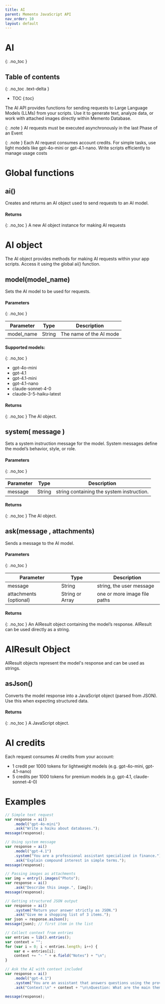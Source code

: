 ```yaml
---
title: AI
parent: Memento JavaScript API
nav_order: 10
layout: default
---
```


# AI
{: .no_toc } 

## Table of contents
{: .no_toc .text-delta }

- TOC
{:toc}

The AI API provides functions for sending requests to Large Language Models (LLMs) from your scripts.
Use it to generate text, analyze data, or work with attached images directly within Memento Database.

{: .note }
AI requests must be executed asynchronously in the last Phase of an Event

{: .note }
Each AI request consumes account credits. For simple tasks, use light models like gpt-4o-mini or gpt-4.1-nano. Write scripts efficiently to manage usage costs

# Global functions
## ai()
Creates and returns an AI object used to send requests to an AI model.

#### Returns
{: .no_toc } 
A new AI object instance for making AI requests

# AI object
The AI object provides methods for making AI requests within your app scripts. Access it using the global ai() function.

## model(model_name)
Sets the AI model to be used for requests.

#### Parameters
{: .no_toc } 

| Parameter | Type | Description |
|-----------|------|-------------|
| model_name | String | The name of the AI mode |

#### Supported models:
{: .no_toc } 
* gpt-4o-mini
* gpt-4.1
* gpt-4.1-mini
* gpt-4.1-nano
* claude-sonnet-4-0
* claude-3-5-haiku-latest

#### Returns
{: .no_toc } 
The AI object.

## system( message )
Sets a system instruction message for the model. System messages define the model’s behavior, style, or role.

#### Parameters
{: .no_toc } 

| Parameter | Type | Description |
|-----------|------|-------------|
| message | String | string containing the system instruction. |

#### Returns
{: .no_toc } 
The AI object.

## ask(message , attachments)
Sends a message to the AI model.

#### Parameters
{: .no_toc } 

| Parameter | Type | Description |
|-----------|------|-------------|
| message | String | string, the user message |
| attachments (optional) | String or Array | one or more image file paths |

#### Returns
{: .no_toc } 
An AIResult object containing the model’s response. AIResult can be used directly as a string.

# AIResult Object

AIResult objects represent the model's response and can be used as strings.

## asJson()
Converts the model response into a JavaScript object (parsed from JSON).
Use this when expecting structured data.
#### Returns
{: .no_toc } 
A JavaScript object.


# AI credits
Each request consumes AI credits from your account:
* 1 credit per 1000 tokens for lightweight models (e.g. gpt-4o-mini, gpt-4.1-nano)
* 5 credits per 1000 tokens for premium models (e.g. gpt-4.1, claude-sonnet-4-0)

# Examples

```javascript
// Simple text request
var response = ai()
    .model("gpt-4o-mini")
    .ask("Write a haiku about databases.");
message(response);
```

```javascript
// Using system message
var response = ai()
    .model("gpt-4.1")
    .system("You are a professional assistant specialized in finance.")
    .ask("Explain compound interest in simple terms.");
message(response);
```

```javascript
// Passing images as attachments
var img = entry().images("Photo");
var response = ai()
    .ask("Describe this image.", [img]);
message(response);
```


```javascript
// Getting structured JSON output
var response = ai()
    .system("Return your answer strictly as JSON.")
    .ask("Give me a shopping list of 3 items.");
var json = response.asJson();
message(json); // first item in the list
```

```javascript
// Collect context from entries
var entries = lib().entries();
var context = "";
for (var i = 0; i < entries.length; i++) {
    var e = entries[i];
    context += "- " + e.field("Notes") + "\n";
}

// Ask the AI with context included
var response = ai()
    .model("gpt-4.1")
    .system("You are an assistant that answers questions using the provided context.")
    .ask("Context:\n" + context + "\n\nQuestion: What are the main themes across these notes?");

message(response);
```


